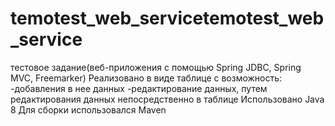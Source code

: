 # temotest_web_servicetemotest_web_service
тестовое задание(веб-приложения с помощью Spring JDBC, Spring MVC, Freemarker)
Реализовано в виде таблице с возможность:
-добавления в нее данных
-редактирование данных,  путем редактирования данных непосредственно в таблице
Использовано Java 8
Для сборки использовался Maven 
